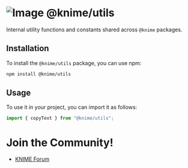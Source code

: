 # ![Image](https://www.knime.com/sites/default/files/knime_logo_github_40x40_4layers.png) @knime/utils

Internal utility functions and constants shared across `@knime` packages.

## Installation

To install the `@knime/utils` package, you can use npm:

```bash
npm install @knime/utils
```

## Usage

To use it in your project, you can import it as follows:

```javascript
import { copyText } from "@knime/utils";
```

# Join the Community!

- [KNIME Forum](https://forum.knime.com/)
